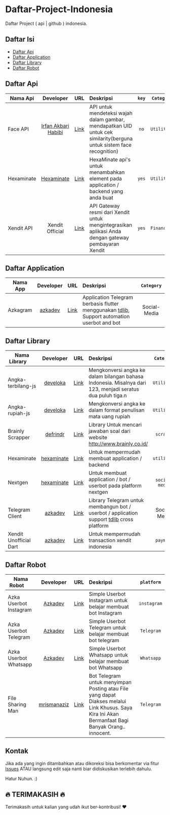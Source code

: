 # Daftar-Project-Indonesia

Daftar Project ( api | github ) indonesia.



## Daftar Isi 

- [Daftar Api](#daftar-api)
- [Daftar Application](#daftar-application)
- [Daftar Library](#daftar-library)
- [Daftar Robot](#daftar-robot)

## Daftar Api

| Nama Api        | Developer | URL | Deskripsi | `key` | `Category` |
| --------------- |:---------:|:---:|:----------|:------:|:------:|
| Face API | [Irfan Akbari Habibi](https://github.com/Irfanakbari) | [Link](https://github.com/Irfanakbari/face-recognition) |  API untuk mendeteksi wajah dalam gambar, mendapatkan UID untuk cek similarity(berguna untuk sistem face recognition) | `no` | `Utilities` |
| Hexaminate | [Hexaminate](https://github.com/hexaminate) | [Link](https://github.com/hexaminate) | HexaMinate api's untuk menambahkan element pada application / backend yang anda buat | `yes` | `Utilities` |
| Xendit API | Xendit Official | [Link](https://developers.xendit.co/) | API Gateway resmi dari Xendit untuk mengintegrasikan aplikasi Anda dengan gateway pembayaran Xendit | `yes` | `Financial` |


## Daftar Application

| Nama App        | Developer | URL | Deskripsi | `Category` |
| --------------- |:---------:|:---:|:----------|:------:| 
| Azkagram | [azkadev](https://github.com/azkadev) | [Link](https://github.com/azkadev/azkagram) | Application Telegram berbasis flutter menggunakan [tdlib](https://github.com/tdlib/td), Support automation userbot and bot | Social-Media |


## Daftar Library
| Nama Library        | Developer | URL | Deskripsi | `Category` | 
| --------------- |:---------:|:---:|:----------|:------:| 
| Angka-terbilang-js | [develoka](https://github.com/develoka) | [Link](https://github.com/develoka/angka-terbilang-js) | Mengkonversi angka ke dalam bilangan bahasa Indonesia. Misalnya dari 123, menjadi seratus dua puluh tiga.n| `Utilities` |
| Angka-rupiah-js | [develoka](https://github.com/develoka) | [Link](https://github.com/develoka/angka-rupiah-js) | Mengkonversi angka ke dalam format penulisan mata uang rupiah | `Utilities` |
| Brainly Scrapper | [defrindr](https://github.com/defrindr) | [Link](https://github.com/defrindr/brainly-scraper) | Library Untuk mencari jawaban soal dari website http://www.brainly.co.id/ | `scraper` | 
| Hexaminate | [hexaminate](https://github.com/hexaminate) | [Link](https://github.com/HexaMinate/HexaMinate/tree/main/library/hexaminate) | Untuk mempermudah membuat application / backend | `utilities` |
| Nextgen | [hexaminate](https://github.com/hexaminate) | [Link](https://github.com/HexaMinate/HexaMinate/tree/main/library/nextgen) | Untuk membuat application / bot / userbot pada platform nextgen | `social-media` | 
| Telegram Client | [azkadev](https://github.com/azkadev) | [Link](https://github.com/azkadev/telegram_client) | Library Telegram untuk membangun bot / userbot / application support [tdlib](https://github.com/tdlib/td) cross platform | Social-Media | 
| Xendit Unofficial Dart | [azkadev](https://github.com/azkadev) | [Link](https://github.com/azkadev/xendit) | Untuk mempermudah transaction xendit indonesia | `payment` | 


## Daftar Robot
| Nama Robot        | Developer | URL | Deskripsi | `platform` | 
| --------------- |:---------:|:---:|:----------|:------:| 
| Azka Userbot Instagram | [Azkadev](https://github.com/azkadev) | [Link](https://github.com/azkadev/azka-userbot-instagram) | Simple Userbot Instagram untuk belajar membuat bot Instagram | `instagram` | 
| Azka Userbot Telegram | [Azkadev](https://github.com/azkadev) | [Link](https://github.com/azkadev/azka-userbot-telegram) | Simple Userbot Telegram untuk belajar membuat bot telegram | `Telegram` | 
| Azka Userbot Whatsapp | [Azkadev](https://github.com/azkadev) | [Link](https://github.com/azkadev/azka-userbot-whatsapp) | Simple Userbot Whatsapp untuk belajar membuat bot Whatsapp | `Whatsapp` | 
| File Sharing Man | [mrismanaziz](https://github.com/mrismanaziz) | [Link](https://github.com/mrismanaziz/File-Sharing-Man) | Bot Telegram untuk menyimpan Posting atau File yang dapat Diakses melalui Link Khusus. Saya Kira Ini Akan Bermanfaat Bagi Banyak Orang.. innocent. | `Telegram` | 



## Kontak

Jika ada yang ingin ditambahkan atau dikoreksi bisa berkomentar via fitur [Issues](https://github.com/farizdotid/DAFTAR-API-LOKAL-INDONESIA/issues) ATAU langsung edit saja nanti biar didiskusikan terlebih dahulu.

Hatur Nuhun. :)

## :fire: TERIMAKASIH :fire:

Terimakasih untuk kalian yang udah ikut ber-kontribusi! :heart:
